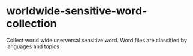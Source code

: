 # worldwide-sensitive-word-collection
Collect world wide unerversal sensitive word. Word files are classified by languages and topics
